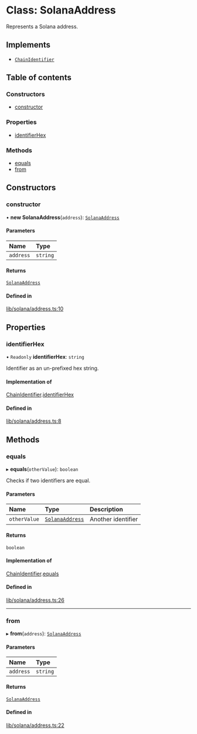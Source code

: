 # Class: SolanaAddress

Represents a Solana address.

## Implements

- [`ChainIdentifier`](../interfaces/ChainIdentifier.md)

## Table of contents

### Constructors

- [constructor](SolanaAddress.md#constructor)

### Properties

- [identifierHex](SolanaAddress.md#identifierhex)

### Methods

- [equals](SolanaAddress.md#equals)
- [from](SolanaAddress.md#from)

## Constructors

### constructor

• **new SolanaAddress**(`address`): [`SolanaAddress`](SolanaAddress.md)

#### Parameters

| Name | Type |
| :------ | :------ |
| `address` | `string` |

#### Returns

[`SolanaAddress`](SolanaAddress.md)

#### Defined in

[lib/solana/address.ts:10](https://github.com/threshold-network/tbtc-v2/blob/main/typescript/src/lib/solana/address.ts#L10)

## Properties

### identifierHex

• `Readonly` **identifierHex**: `string`

Identifier as an un-prefixed hex string.

#### Implementation of

[ChainIdentifier](../interfaces/ChainIdentifier.md).[identifierHex](../interfaces/ChainIdentifier.md#identifierhex)

#### Defined in

[lib/solana/address.ts:8](https://github.com/threshold-network/tbtc-v2/blob/main/typescript/src/lib/solana/address.ts#L8)

## Methods

### equals

▸ **equals**(`otherValue`): `boolean`

Checks if two identifiers are equal.

#### Parameters

| Name | Type | Description |
| :------ | :------ | :------ |
| `otherValue` | [`SolanaAddress`](SolanaAddress.md) | Another identifier |

#### Returns

`boolean`

#### Implementation of

[ChainIdentifier](../interfaces/ChainIdentifier.md).[equals](../interfaces/ChainIdentifier.md#equals)

#### Defined in

[lib/solana/address.ts:26](https://github.com/threshold-network/tbtc-v2/blob/main/typescript/src/lib/solana/address.ts#L26)

___

### from

▸ **from**(`address`): [`SolanaAddress`](SolanaAddress.md)

#### Parameters

| Name | Type |
| :------ | :------ |
| `address` | `string` |

#### Returns

[`SolanaAddress`](SolanaAddress.md)

#### Defined in

[lib/solana/address.ts:22](https://github.com/threshold-network/tbtc-v2/blob/main/typescript/src/lib/solana/address.ts#L22)
